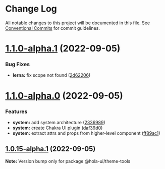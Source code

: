 # Change Log

All notable changes to this project will be documented in this file.
See [Conventional Commits](https://conventionalcommits.org) for commit guidelines.

# [1.1.0-alpha.1](https://github.com/rhp-island/hola-ui/compare/@hola-ui/theme-tools@1.1.0-alpha.0...@hola-ui/theme-tools@1.1.0-alpha.1) (2022-09-05)


### Bug Fixes

* **lerna:** fix scope not found ([2d62206](https://github.com/rhp-island/hola-ui/commit/2d62206c33fe391c34c32163b39da27f7049b325))





# [1.1.0-alpha.0](https://github.com/rhp-island/hola-ui/compare/@hola-ui/theme-tools@1.0.15-alpha.1...@hola-ui/theme-tools@1.1.0-alpha.0) (2022-09-05)


### Features

* **system:** add system architecture ([2336989](https://github.com/rhp-island/hola-ui/commit/233698937ff637168da5524b569a893959c9ba0e))
* **system:** create Chakra UI plugin ([daf39d0](https://github.com/rhp-island/hola-ui/commit/daf39d07e22b00c3125f883a9f5cf8d8fcc5fa1a))
* **system:** extract attrs and props from higher-level component ([ff89ac1](https://github.com/rhp-island/hola-ui/commit/ff89ac1b43214d9de08c13e69a06246738874806))





## [1.0.15-alpha.1](https://github.com/rhp-island/hola-ui/compare/@hola-ui/theme-tools@1.0.15-alpha.0...@hola-ui/theme-tools@1.0.15-alpha.1) (2022-09-05)

**Note:** Version bump only for package @hola-ui/theme-tools
